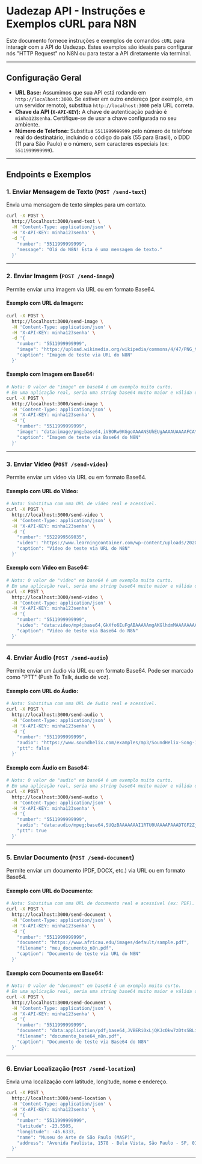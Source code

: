 # Uadezap API - Instruções e Exemplos cURL para N8N

Este documento fornece instruções e exemplos de comandos `cURL` para interagir com a API do Uadezap. Estes exemplos são ideais para configurar nós "HTTP Request" no N8N ou para testar a API diretamente via terminal.

---

## Configuração Geral

*   **URL Base:** Assumimos que sua API está rodando em `http://localhost:3000`. Se estiver em outro endereço (por exemplo, em um servidor remoto), substitua `http://localhost:3000` pela URL correta.
*   **Chave da API (`X-API-KEY`):** A chave de autenticação padrão é `minha123senha`. Certifique-se de usar a chave configurada no seu ambiente.
*   **Número de Telefone:** Substitua `5511999999999` pelo número de telefone real do destinatário, incluindo o código do país (55 para Brasil), o DDD (11 para São Paulo) e o número, sem caracteres especiais (ex: `5511999999999`).

---

## Endpoints e Exemplos

### 1. Enviar Mensagem de Texto (`POST /send-text`)

Envia uma mensagem de texto simples para um contato.

```bash
curl -X POST \
  http://localhost:3000/send-text \
  -H 'Content-Type: application/json' \
  -H 'X-API-KEY: minha123senha' \
  -d '{
    "number": "5511999999999",
    "message": "Olá do N8N! Esta é uma mensagem de texto."
  }'
```

---

### 2. Enviar Imagem (`POST /send-image`)

Permite enviar uma imagem via URL ou em formato Base64.

#### Exemplo com URL da Imagem:

```bash
curl -X POST \
  http://localhost:3000/send-image \
  -H 'Content-Type: application/json' \
  -H 'X-API-KEY: minha123senha' \
  -d '{
    "number": "5511999999999",
    "image": "https://upload.wikimedia.org/wikipedia/commons/4/47/PNG_transparency_demonstration_1.png",
    "caption": "Imagem de teste via URL do N8N"
  }'
```

#### Exemplo com Imagem em Base64:

```bash
# Nota: O valor de "image" em base64 é um exemplo muito curto.
# Em uma aplicação real, seria uma string base64 muito maior e válida de uma imagem.
curl -X POST \
  http://localhost:3000/send-image \
  -H 'Content-Type: application/json' \
  -H 'X-API-KEY: minha123senha' \
  -d '{
    "number": "5511999999999",
    "image": "data:image/png;base64,iVBORw0KGgoAAAANSUhEUgAAAAUAAAAFCAYAAACNbyblAAAAHElEQVQI12P4//8/w38GIAXDIBKE0EAwImjVAABUIQSPgLCPAAAAAElFTkSuQmCC",
    "caption": "Imagem de teste via Base64 do N8N"
  }'
```

---

### 3. Enviar Vídeo (`POST /send-video`)

Permite enviar um vídeo via URL ou em formato Base64.

#### Exemplo com URL do Vídeo:

```bash
# Nota: Substitua com uma URL de vídeo real e acessível.
curl -X POST \
  http://localhost:3000/send-video \
  -H 'Content-Type: application/json' \
  -H 'X-API-KEY: minha123senha' \
  -d '{
    "number": "5522999569035",
    "video": "https://www.learningcontainer.com/wp-content/uploads/2020/05/sample-mp4-file.mp4",
    "caption": "Vídeo de teste via URL do N8N"
  }'
```

#### Exemplo com Vídeo em Base64:

```bash
# Nota: O valor de "video" em base64 é um exemplo muito curto.
# Em uma aplicação real, seria uma string base64 muito maior e válida de um vídeo.
curl -X POST \
  http://localhost:3000/send-video \
  -H 'Content-Type: application/json' \
  -H 'X-API-KEY: minha123senha' \
  -d '{
    "number": "5511999999999",
    "video": "data:video/mp4;base64,GkXfo6EuFgABAAAAAmgAKGlhdmMAAAAAAAABAAEAAAAAAABhdmMxMDAuMDYuMDExMAAAAAAAAAATAAAAGGlwdGMAAAAAAAAAAAwAAAAgdm9scwAAA",
    "caption": "Vídeo de teste via Base64 do N8N"
  }'
```

---

### 4. Enviar Áudio (`POST /send-audio`)

Permite enviar um áudio via URL ou em formato Base64. Pode ser marcado como "PTT" (Push To Talk, áudio de voz).

#### Exemplo com URL do Áudio:

```bash
# Nota: Substitua com uma URL de áudio real e acessível.
curl -X POST \
  http://localhost:3000/send-audio \
  -H 'Content-Type: application/json' \
  -H 'X-API-KEY: minha123senha' \
  -d '{
    "number": "5511999999999",
    "audio": "https://www.soundhelix.com/examples/mp3/SoundHelix-Song-1.mp3",
    "ptt": false
  }'
```

#### Exemplo com Áudio em Base64:

```bash
# Nota: O valor de "audio" em base64 é um exemplo muito curto.
# Em uma aplicação real, seria uma string base64 muito maior e válida de um áudio.
curl -X POST \
  http://localhost:3000/send-audio \
  -H 'Content-Type: application/json' \
  -H 'X-API-KEY: minha123senha' \
  -d '{
    "number": "5511999999999",
    "audio": "data:audio/mpeg;base64,SUQzBAAAAAAAI1RTU0UAAAAPAAADTGF2ZjU4LjM1LjEwMAAAAAAAAAAAAP/++C+vLwAAAAAPbGFtZQAJD4bRAACxAAAAADj",
    "ptt": true
  }'
```

---

### 5. Enviar Documento (`POST /send-document`)

Permite enviar um documento (PDF, DOCX, etc.) via URL ou em formato Base64.

#### Exemplo com URL do Documento:

```bash
# Nota: Substitua com uma URL de documento real e acessível (ex: PDF).
curl -X POST \
  http://localhost:3000/send-document \
  -H 'Content-Type: application/json' \
  -H 'X-API-KEY: minha123senha' \
  -d '{
    "number": "5511999999999",
    "document": "https://www.africau.edu/images/default/sample.pdf",
    "filename": "meu_documento_n8n.pdf",
    "caption": "Documento de teste via URL do N8N"
  }'
```

#### Exemplo com Documento em Base64:

```bash
# Nota: O valor de "document" em base64 é um exemplo muito curto.
# Em uma aplicação real, seria uma string base64 muito maior e válida de um documento.
curl -X POST \
  http://localhost:3000/send-document \
  -H 'Content-Type: application/json' \
  -H 'X-API-KEY: minha123senha' \
  -d '{
    "number": "5511999999999",
    "document": "data:application/pdf;base64,JVBERi0xLjQKJcOkw7zDtsSBLi4uLgo0IDAgT2JqCjw8L0xlbmd0aCA1IDAgUi9GaWx0ZX",
    "filename": "documento_base64_n8n.pdf",
    "caption": "Documento de teste via Base64 do N8N"
  }'
```

---

### 6. Enviar Localização (`POST /send-location`)

Envia uma localização com latitude, longitude, nome e endereço.

```bash
curl -X POST \
  http://localhost:3000/send-location \
  -H 'Content-Type: application/json' \
  -H 'X-API-KEY: minha123senha' \
  -d '{
    "number": "5511999999999",
    "latitude": -23.5505,
    "longitude": -46.6333,
    "name": "Museu de Arte de São Paulo (MASP)",
    "address": "Avenida Paulista, 1578 - Bela Vista, São Paulo - SP, 01310-200"
  }'
```

---
